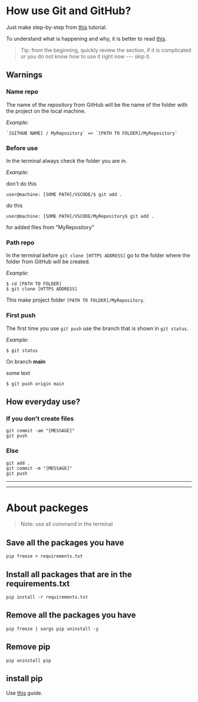 # How use Git and GitHub?

Just make step-by-step from 
[this](https://www.freecodecamp.org/news/a-beginners-guide-to-git-how-to-create-your-first-github-project-c3ff53f56861/)
tutorial.

To understand what is happening and why, it is better to read 
[this](https://git-scm.com/book/en/v2).

>Tip: from the beginning, quickly review the section, if it is complicated or you do not know how to use it right now --- skip it.

## Warnings

### Name repo
The name of the repository from GitHub will be the name of the folder with the project on the local machine.

*Example*: 

```
`[GITHUB NAME] / MyRepository` => `[PATH TO FOLDER]/MyRepository` 
```

### Before use
In the terminal always check the folder you are in. 

*Example*: 

don't do this
```
user@machine: [SOME PATH]/VSCODE/$ git add .
```
do this
```
user@machine: [SOME PATH]/VSCODE/MyRepository$ git add .
```
for added files from "MyRepository"


### Path repo
In the terminal before `git clone [HTTPS ADDRESS]` go to the folder where the folder from GitHub will be created.

*Example*: 

```
$ cd [PATH TO FOLDER]
$ git clone [HTTPS ADDRESS]
```

This make project folder `[PATH TO FOLDER]/MyRepository`.

### First push
The first time you use `git push` use the branch that is shown in `git status`.

*Example*: 

```
$ git status
```
On branch **main**

some text
```
$ git push origin main
```

## How everyday use?

### If you don't create files
```
git commit -am "[MESSAGE]"
git push
```
### Else
```
git add .
git commit -m "[MESSAGE]"
git push
```

---
---

# About packeges

> Note: use all command in the terminal

## Save all the packages you have
```
pip freeze > requirements.txt
```

## Install all packages that are in the requirements.txt
```
pip install -r requirements.txt
```

## Remove all the packages you have
```
pip freeze | xargs pip uninstall -y
```

## Remove pip
```
pip uninstall pip
```

## install pip
Use 
[this](https://pip.pypa.io/en/stable/installation/)
guide.